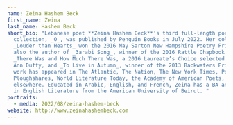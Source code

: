```yaml
---
name: Zeina Hashem Beck
first_name: Zeina
last_name: Hashem Beck
short_bio: "Lebanese poet **Zeina Hashem Beck**'s third full-length poetry
  collection, _O_, was published by Penguin Books in July 2022. Her collection
  _Louder than Hearts_ won the 2016 May Sarton New Hampshire Poetry Prize. She’s
  also the author of _3arabi Song_, winner of the 2016 Rattle Chapbook prize,
  _There Was and How Much There Was, a 2016 Laureate’s Choice selected by Carol
  Ann Duffy, and _To Live in Autumn_, winner of the 2013 Backwaters Prize. Her
  work has appeared in The Atlantic, The Nation, The New York Times, Poetry,
  Ploughshares, World Literature Today, the Academy of American Poets, and
  elsewhere. Educated in Arabic, English, and French, Zeina has a BA and an MA
  in English Literature from the American University of Beirut. "
portraits:
  - media: 2022/08/zeina-hashem-beck
website: http://www.zeinahashembeck.com
---
```

